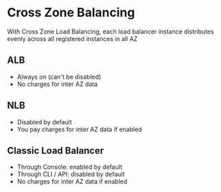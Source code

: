 # Cross Zone Balancing

With Cross Zone Load Balancing, each load balancer instance distributes evenly
across all registered instances in all AZ

## ALB

* Always on (can't be disabled)
* No charges for inter AZ data

## NLB

* Disabled by default
* You pay charges for inter AZ data if enabled

## Classic Load Balancer

* Through Console: enabled by default
* Through CLI / API: disabled by default
* No charges for inter AZ data if enabled
